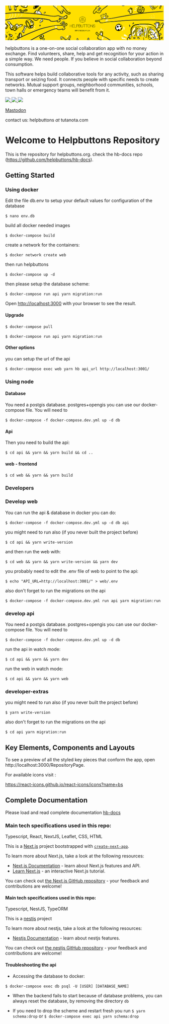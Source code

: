 ![HB cover](/web/public/assets/images/hb_landscape_02_small.jpg?raw=true "hb cover")

helpbuttons is a one-on-one social collaboration app with no money exchange. Find volunteers, share, help and get recognition for your action in a simple way. We need people. If you believe in social collaboration beyond consumption.

This software helps build collaborative tools for any activity, such as sharing transport or seizing food. It connects people with specific needs to create networks. Mutual support groups, neighborhood communities, schools, town halls or emergency teams will benefit from it.

[<img src="https://static.fsf.org/nosvn/images/socials/mastodon.png" width="48">
](https://fosstodon.org/@helpbuttonsorg)
[<img src="https://lh3.googleusercontent.com/-DE6obBjEEko/YJ_w7v1-0WI/AAAAAAAAI1c/LVh2thnkuk88FBGAbm0hpuzHSXZcwGjaACLcBGAsYHQ/image.png" width="48">
](https://t.me/+ls0xkQlG8uBlZjZk)
[<img src="https://apkbolt.com/wp-content/uploads/2018/08/Discord-Apk.png" width="48">
](https://discord.gg/UBKWHuj2Vn)

<a rel="me" href="https://fosstodon.org/@helpbuttonsorg">Mastodon</a>

contact us: helpbuttons _at_ tutanota.com
# Welcome to Helpbuttons Repository

This is the repository for helpbuttons.org. check the hb-docs repo (https://github.com/helpbuttons/hb-docs).
## Getting Started

### Using docker
Edit the file db.env to setup your default values for configuration of the database

`$ nano env.db`

build all docker needed images

`$ docker-compose build`

create a network for the containers:

`$ docker network create web`

then run helpbuttons

`$ docker-compose up -d`

then please setup the database scheme:

`$ docker-compose run api yarn migration:run`

Open [http://localhost:3000](http://localhost:3000) with your browser to see the result.

#### Upgrade

`$ docker-compose pull`

`$ docker-compose run api yarn migration:run`

#### Other options
you can setup the url of the api

`$ docker-compose exec web yarn hb api_url http://localhost:3001/`

### Using node

#### Database
You need a postgis database. postgres+opengis you can use our docker-compose file. You will need to 

`$ docker-compose -f docker-compose.dev.yml up -d db`

#### Api
Then you need to build the api:

`$ cd api && yarn && yarn build && cd ..`
 
#### web - frontend

`$ cd web && yarn && yarn build`

### Developers

### Develop web

You can run the api & database in docker you can do:

`$ docker-compose -f docker-compose.dev.yml up -d db api`

you might need to run also (if you never built the project before)

`$ cd api && yarn write-version`

and then run the web with:

`$ cd web && yarn && yarn write-version && yarn dev`

you probably need to edit the .env file of web to point to the api:

`$ echo "API_URL=http://localhost:3001/" > web/.env`



also don't forget to run the migrations on the api

`$ docker-compose -f docker-compose.dev.yml run api yarn migration:run`

### develop api
You need a postgis database. postgres+opengis you can use our docker-compose file. You will need to 

`$ docker-compose -f docker-compose.dev.yml up -d db`

run the api in watch mode:

`$ cd api && yarn && yarn dev`

run the web in watch mode:

`$ cd api && yarn && yarn web`

### developer-extras
you might need to run also (if you never built the project before)

`$ yarn write-version`

also don't forget to run the migrations on the api

`$ cd api yarn migration:run`

## Key Elements, Components and Layouts

To see a preview of all the styled key pieces that conform the app, open http://localhost:3000/RepositoryPage.

For available icons visit :

https://react-icons.github.io/react-icons/icons?name=bs

## Complete Documentation

Please load and read complete documentation
[hb-docs](https://github.com/helpbuttons/hb-docs)


### Main tech specifications used in this repo:

Typescript, React, NextJS, Leaflet, CSS, HTML

This is a [Next.js](https://nextjs.org/) project bootstrapped with [`create-next-app`](https://github.com/vercel/next.js/tree/canary/packages/create-next-app).

To learn more about Next.js, take a look at the following resources:

- [Next.js Documentation](https://nextjs.org/docs) - learn about Next.js features and API.
- [Learn Next.js](https://nextjs.org/learn) - an interactive Next.js tutorial.

You can check out [the Next.js GitHub repository](https://github.com/vercel/next.js/) - your feedback and contributions are welcome!


#### Main tech specifications used in this repo:

Typescript, NestJS, TypeORM

This is a [nestjs](https://nestjs.com/) project

To learn more about nestjs, take a look at the following resources:

- [Nestjs Documentation](https://docs.nestjs.com/) - learn about nestjs features.

You can check out [the nestjs GitHub repository](https://github.com/nestjs/nest) - your feedback and contributions are welcome!


#### Troubleshooting the api

- Accessing the database to docker:

`$ docker-compose exec db psql -U [USER] [DATABASE_NAME]`

- When the backend fails to start because of database problems, you can always reset the database, by removing the directory `db`

- If you need to drop the scheme and restart fresh you run
`$ yarn schema:drop` or `$ docker-compose exec api yarn schema:drop`


